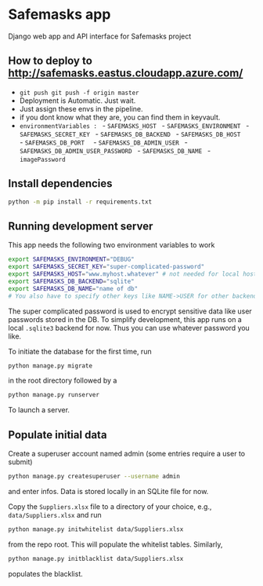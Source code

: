 # Safemasks app

Django web app and API interface for Safemasks project

## How to deploy to http://safemasks.eastus.cloudapp.azure.com/
- ```git push git push -f origin master```
- Deployment is Automatic. Just wait.
- Just assign these envs in the pipeline. 
- if you dont know what they are, you can find them in keyvault.
- ```environmentVariables :	```
                        - ```SAFEMASKS_HOST ```
                        - ```SAFEMASKS_ENVIRONMENT ```
                        - ```SAFEMASKS_SECRET_KEY ```
                        - ```SAFEMASKS_DB_BACKEND ```
                        - ```SAFEMASKS_DB_HOST ```	
                        - ```SAFEMASKS_DB_PORT 	```
                        - ```SAFEMASKS_DB_ADMIN_USER ```
                        - ```SAFEMASKS_DB_ADMIN_USER_PASSWORD ```
                        - ```SAFEMASKS_DB_NAME ```
                        - ```imagePassword ```


## Install dependencies

```bash
python -m pip install -r requirements.txt
```

## Running development server

This app needs the following two environment variables to work
```bash
export SAFEMASKS_ENVIRONMENT="DEBUG"
export SAFEMASKS_SECRET_KEY="super-complicated-password"
export SAFEMASKS_HOST="www.myhost.whatever" # not needed for local host and debug
export SAFEMASKS_DB_BACKEND="sqlite"
export SAFEMASKS_DB_NAME="name of db"
# You also have to specify other keys like NAME->USER for other backends
```
The super complicated password is used to encrypt sensitive data like user passwords stored in the DB.
To simplify development, this app runs on a local `.sqlite3` backend for now.
Thus you can use whatever password you like.

To initiate the database for the first time, run
```bash
python manage.py migrate
```
in the root directory followed by a

```bash
python manage.py runserver
```
To launch a server.

## Populate initial data

Create a superuser account named admin (some entries require a user to submit)
```bash
python manage.py createsuperuser --username admin
```
and enter infos.
Data is stored locally in an SQLite file for now.

Copy the `Suppliers.xlsx` file to a directory of your choice, e.g., `data/Suppliers.xlsx` and run
```bash
python manage.py initwhitelist data/Suppliers.xlsx
```
from the repo root.
This will populate the whitelist tables.
Similarly,
```bash
python manage.py initblacklist data/Suppliers.xlsx
```
populates the blacklist.
